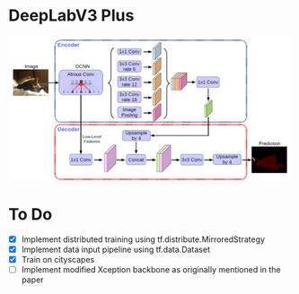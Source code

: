 # DeepLabV3 Plus
![model](deeplabv3plus.png)
# To Do
- [x] Implement distributed training using tf.distribute.MirroredStrategy
- [x] Implement data input pipeline using tf.data.Dataset 
- [x] Train on cityscapes
- [ ] Implement modified Xception backbone as originally mentioned in the paper

